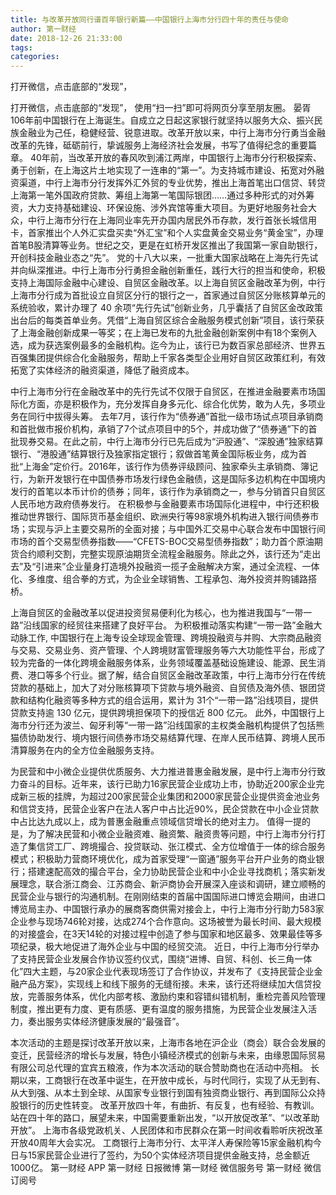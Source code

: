 ```yaml
---
title: 与改革开放同行谱百年银行新篇——中国银行上海市分行四十年的责任与使命
author: 第一财经
date: 2018-12-26 21:33:00
tags: 
categories: 
---
```

打开微信，点击底部的“发现”，
<!-- more -->
打开微信，点击底部的“发现”，
使用“扫一扫”即可将网页分享至朋友圈。
晏胥
106年前中国银行在上海诞生。自成立之日起这家银行就坚持以服务大众、振兴民族金融业为己任，稳健经营、锐意进取。改革开放以来，中行上海市分行勇当金融改革的先锋，砥砺前行，挚诚服务上海经济社会发展，书写了值得纪念的重要篇章。
40年前，当改革开放的春风吹到浦江两岸，中国银行上海市分行积极探索、勇于创新，在上海这片土地实现了一连串的“第一”。为支持城市建设、拓宽对外融资渠道，中行上海市分行发挥外汇外贸的专业优势，推出上海首笔出口信贷、转贷上海第一笔外国政府贷款、筹组上海第一笔国际银团……通过多种形式的对外筹资，大力支持基础建设、环保设施、涉外宾馆等重大项目。为更好地服务社会大众，中行上海市分行在上海同业率先开办国内居民外币存款，发行首张长城信用卡，首家推出个人外汇实盘买卖“外汇宝”和个人实盘黄金交易业务“黄金宝”，办理首笔B股清算等业务。世纪之交，更是在虹桥开发区推出了我国第一家自助银行，开创科技金融业态之“先”。
党的十八大以来，一批重大国家战略在上海先行先试并向纵深推进。中行上海市分行勇担金融创新重任，践行大行的担当和使命，积极支持上海国际金融中心建设、自贸区金融改革。以上海自贸区金融改革为例，中行上海市分行成为首批设立自贸区分行的银行之一，首家通过自贸区分账核算单元的系统验收，累计办理了 40 余项“先行先试”创新业务，几乎囊括了自贸区金改政策出台后的每类首单业务。凭借“上海自贸区综合金融服务模式创新”项目，该行荣获了上海金融创新成果一等奖；在上海已发布的九批金融创新案例中有18个案例入选，成为获选案例最多的金融机构。迄今为止，该行已为数百家总部经济、世界五百强集团提供综合化金融服务，帮助上千家各类型企业用好自贸区政策红利，有效拓宽了实体经济的融资渠道，降低了融资成本。
 
中行上海市分行在金融改革中的先行先试不仅限于自贸区，在推进金融要素市场国际化方面，亦是积极作为，充分发挥自身多元化、综合化优势，敢为人先，多项业务在同行中拔得头筹。
去年7月，该行作为“债券通”首批一级市场试点项目承销商和首批做市报价机构，承销了7个试点项目中的5个，并成功做了“债券通”下的首批现券交易。在此之前，中行上海市分行已先后成为“沪股通”、“深股通”独家结算银行、“港股通”结算银行及独家指定银行；叙做首笔黄金国际板业务，成为首批“上海金”定价行。2016年，该行作为债券评级顾问、独家牵头主承销商、簿记行，为新开发银行在中国债券市场发行绿色金融债，这是国际多边机构在中国境内发行的首笔以本币计价的债券；同年，该行作为承销商之一，参与分销首只自贸区人民币地方政府债券发行。
在积极参与金融要素市场国际化进程中，中行还积极推动世界银行、国际货币基金组织、欧洲央行等98家境外机构进入银行间债券市场；实现与沪上主要交易所的全面对接；与中国外汇交易中心联合发布中国银行间市场的首个交易型债券指数——“CFETS-BOC交易型债券指数”；助力首个原油期货合约顺利交割，完整实现原油期货全流程金融服务。除此之外，该行还为“走出去”及“引进来”企业量身打造境外投融资一揽子金融解决方案，通过全流程、一体化、多维度、组合拳的方式，为企业全球销售、工程承包、海外投资并购铺路搭桥。
 
上海自贸区的金融改革以促进投资贸易便利化为核心，也为推进我国与“一带一路”沿线国家的经贸往来搭建了良好平台。
为积极推动落实构建“一带一路”金融大动脉工作, 中国银行在上海专设全球现金管理、跨境投融资与并购、大宗商品融资与交易、交易业务、资产管理、个人跨境财富管理服务等六大功能性平台，形成了较为完备的一体化跨境金融服务体系，业务领域覆盖基础设施建设、能源、民生消费、港口等多个行业。据了解，结合自贸区金融改革政策，中行上海市分行在传统贷款的基础上，加大了对分账核算项下贷款与境外融资、自贸债及海外债、银团贷款和结构化融资等多种方式的组合运用，累计为 31个“一带一路”沿线项目，提供贷款支持逾 130 亿元，提供跨境担保项下的授信近 800 亿元。
此外，中国银行上海市分行还为波兰、匈牙利等“一带一路”沿线国家的主权类金融机构提供了包括熊猫债协助发行、境内银行间债券市场交易结算代理、在岸人民币结算、跨境人民币清算服务在内的全方位金融服务支持。
 
为民营和中小微企业提供优质服务、大力推进普惠金融发展，是中行上海市分行致力奋斗的目标。近年来，该行已助力16家民营企业成功上市，协助近200家企业完成新三板的挂牌，为超过200家民营企业集团和2000家民营企业提供资金池业务和信贷支持，民营企业客户在法人客户中占比近90%，民企贷款在中小企业贷款中占比达九成以上，成为普惠金融重点领域信贷增长的绝对主力。
值得一提的是，为了解决民营和小微企业融资难、融资繁、融资贵等问题，中行上海市分行打造了集信贷工厂、跨境撮合、投贷联动、张江模式、全方位增值于一体的综合服务模式；积极助力营商环境优化，成为首家受理“一窗通”服务平台开户业务的商业银行；搭建速配高效的撮合平台，全力协助民营企业和中小企业寻找商机；落实新发展理念，联合浙江商会、江苏商会、新沪商协会开展深入座谈和调研，建立顺畅的民营企业与银行的沟通机制。在刚刚结束的首届中国国际进口博览会期间，由进口博览局主办、中国银行承办的展商客商供需对接会上，中行上海市分行助力583家企业参与现场746轮对接，达成274个合作意向。这场被誉为最长时间、最大规模的对接盛会，在3天14轮的对接过程中创造了参与国家和地区最多、效果最佳等多项纪录，极大地促进了海外企业与中国的经贸交流。
近日，中行上海市分行举办了支持民营企业发展合作协议签约仪式，围绕“进博、自贸、科创、长三角一体化”四大主题，与20家企业代表现场签订了合作协议，并发布了《支持民营企业金融产品方案》，实现线上和线下服务的无缝衔接。未来，该行还将继续加大信贷投放，完善服务体系，优化内部考核、激励约束和容错纠错机制，重检完善风险管理制度，推出更有力度、更有质感、更有温度的服务措施，为民营企业发展注入活力，奏出服务实体经济健康发展的“最强音”。
 
 
本次活动的主题是探讨改革开放以来，上海市各地在沪企业（商会）联合会发展的变迁，民营经济的增长与发展，特色小镇经济模式的创新与未来，由缘恩国际贸易有限公司总代理的宜宾五粮液，作为本次活动的联合赞助商也在活动中亮相。
长期以来，工商银行在改革中诞生，在开放中成长，与时代同行，实现了从无到有、从大到强、从本土到全球、从国家专业银行到国有独资商业银行、再到国际公众持股银行的历史性转变。
改革开放四十年，有曲折、有反复，也有经验、有教训。站在四十年的路口，展望未来，中国需要重新出发，“以开放促改革”、“以改革助开放”。
上海市各级党政机关、人民团体和市民群众在第一时间收看聆听庆祝改革开放40周年大会实况。
工商银行上海市分行、太平洋人寿保险等15家金融机构今日与15家民营企业进行了签约，为50个实体经济项目提供金融支持，总金额近1000亿。
第一财经
APP
第一财经
日报微博
第一财经
微信服务号
第一财经
微信订阅号
